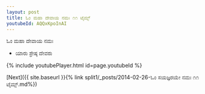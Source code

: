 ```yaml
---
layout: post
title: ಓಂ ಮಹಾ ದೇವಾಯ ನಮಃ ೧೧ ಟೈಮ್ಸ್
youtubeId: AQQxKpoInAI
---
```

 
 
 ಓಂ ಮಹಾ ದೇವಾಯ ನಮಃ  
 
 -  ಯಾರು ಶ್ರೇಷ್ಠ ದೇವರು 
 
  
 
  
 
 
 
 
 
 


{% include youtubePlayer.html id=page.youtubeId %}
 
[Next]({{ site.baseurl }}{% link  split1/_posts/2014-02-26-ಓಂ ಸಯಜ್ಞರಯೇ ನಮಃ ೧೧ ಟೈಮ್ಸ್.md%})
 
